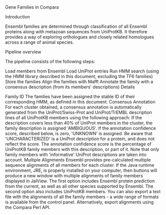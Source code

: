 Gene Families in Compara

Introduction

Ensembl families are determined through classification of all Ensembl proteins along with metazoan sequences from UniProtKB. It therefore provides a way of exploring orthologues and closely related homologues across a range of animal species.

Pipeline overview

The pipeline consists of the following steps:

Load members from Ensembl
Load UniProt entries
Run HMM search (using the HMM library described in this document, excluding the TF6 families)
Store the families
Align the families with Mafft
Annotate the family with a consensus description (from its members' descriptions)
Details

Family ID
The families have been assigned the stable ID of their corresponding HMM, as defined in this document.
Consensus Annotation
For each cluster obtained, a consensus annotation is automatically generated from the UniProt/Swiss-Prot and UniProt/TrEMBL description lines of all UniProtKB members using the following approach: 
If the description covers less than 40% of UniProt members in the cluster, the family description is assigned 'AMBIGUOUS'. If the annotation confidence score, described below, is zero, 'UNKNOWN' is assigned. Be aware that 'UNCHARACTERIZED' is a UniProt description for a protein, and does not reflect the score. 
The annotation confidence score is the percentage of UniProtKB family members with this description, or part of it. Note that only family members with 'informative' UniProt descriptions are taken into account.
Multiple Alignments
Ensembl provides pre-calculated multiple sequence alignments of all members for each cluster. 
If the Java runtime environment, JRE, is properly installed on your computer, then buttons will produce a new window with multiple alignments of family members displayed in JalView. The first option includes Ensembl protein prediction from the current, as well as all other species supported by Ensembl. The second option also includes UniProtKB members. You can also export a text file with the alignments of all the family members - a wide range of formats is available from the control panel. 
Alternatively, export alignments using the Compara Perl API.
